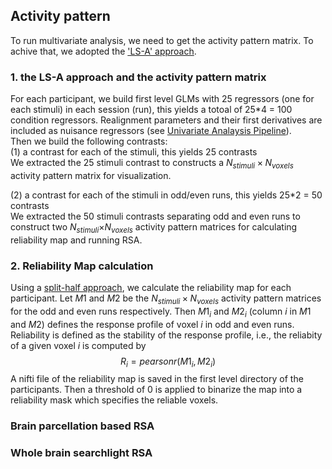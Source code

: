 ## Activity pattern
To run multivariate analysis, we need to get the activity pattern matrix. To achive that, we adopted the ['LS-A' approach](https://doi.org/10.1016/j.neuroimage.2011.08.076).
### 1. the LS-A approach and the activity pattern matrix
For each participant, we build first level GLMs with 25 regressors (one for each stimuli) in each session (run), this yields a totoal of 25*4 = 100 condition regressors. Realignment parameters and their first derivatives are included as nuisance regressors (see [Univariate Analaysis Pipeline](/scripts/univariate/UnivariateAnalysisPipeline.md)).  
Then we build the following contrasts:  
(1) a contrast for each of the stimuli, this yields 25 contrasts  
We extracted the 25 stimuli contrast to constructs a $N_{stimuli}\times N_{voxels}$ activity pattern matrix for visualization.

(2) a contrast for each of the stimuli in odd/even runs, this yields 25*2 = 50 contrasts  
We extracted the 50 stimuli contrasts separating odd and even runs to construct two $N_{stimuli}$$\times$$N_{voxels}$ activity pattern matrices for calculating reliability map and running RSA.

### 2. Reliability Map calculation
Using a [split-half approach](https://doi.org/10.1016/j.neuroimage.2019.116350), we calculate the reliability map for each participant.
Let $M1$ and $M2$ be the $N_{stimuli}\times N_{voxels}$ activity pattern matrices for the odd and even runs respectively. Then $M1_{i}$ and $M2_{i}$ (column $i$ in $M1$ and $M2$) defines the response profile of voxel $i$ in odd and even runs. Reliability is defined as the stability of the response profile, i.e., the reliabity of a given voxel $i$ is computed by  
$$R_{i} = pearsonr(M1_{i},M2_{i})$$ 
A nifti file of the reliability map is saved in the first level directory of the participants. Then a threshold of 0 is applied to binarize the map into a reliability mask which specifies the reliable voxels.

### Brain parcellation based RSA
### Whole brain searchlight RSA